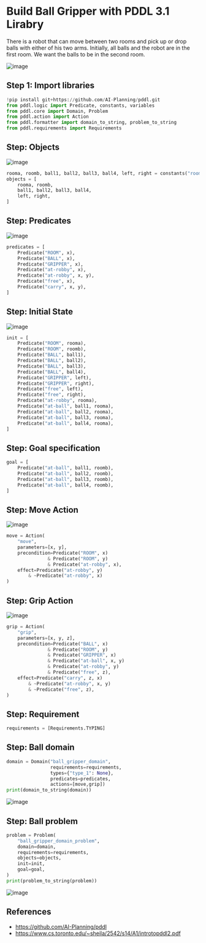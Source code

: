 # Build Ball Gripper with PDDL 3.1 Lirabry

There is a robot that can move between two rooms and pick up or drop balls with either of
his two arms. Initially, all balls and the robot are in the first room. We want the balls to be in
the second room.

![image](https://github.com/hughiephan/DPL/assets/16631121/db79dd5d-ff74-4c28-a222-174f23fd0a50)

## Step 1: Import libraries

```python
!pip install git+https://github.com/AI-Planning/pddl.git
from pddl.logic import Predicate, constants, variables
from pddl.core import Domain, Problem
from pddl.action import Action
from pddl.formatter import domain_to_string, problem_to_string
from pddl.requirements import Requirements
```

## Step: Objects

![image](https://github.com/hughiephan/DPL/assets/16631121/16b95955-88ed-46c8-b79d-ec4903076a50)

```python
rooma, roomb, ball1, ball2, ball3, ball4, left, right = constants("rooma roomb ball1 ball2 ball3 ball4 left right")
objects = [
    rooma, roomb,
    ball1, ball2, ball3, ball4,
    left, right,
]
```

## Step: Predicates

![image](https://github.com/hughiephan/DPL/assets/16631121/af7f54d8-64ef-4d83-a197-4ad1b1db63c5)

```python
predicates = [
    Predicate("ROOM", x),
    Predicate("BALL", x),
    Predicate("GRIPPER", x),
    Predicate("at-robby", x),
    Predicate("at-robby", x, y),
    Predicate("free", x),
    Predicate("carry", x, y),
]
```

## Step: Initial State
![image](https://github.com/hughiephan/DPL/assets/16631121/6fd7aa56-2651-496b-b0bb-0bf24a97865d)

```python
init = [
    Predicate("ROOM", rooma),
    Predicate("ROOM", roomb),
    Predicate("BALL", ball1),
    Predicate("BALL", ball2),
    Predicate("BALL", ball3),
    Predicate("BALL", ball4),
    Predicate("GRIPPER", left),
    Predicate("GRIPPER", right),
    Predicate("free", left),
    Predicate("free", right),
    Predicate("at-robby", rooma),
    Predicate("at-ball", ball1, rooma),
    Predicate("at-ball", ball2, rooma),
    Predicate("at-ball", ball3, rooma),
    Predicate("at-ball", ball4, rooma),
]
```

## Step: Goal specification
```python
goal = [
    Predicate("at-ball", ball1, roomb),
    Predicate("at-ball", ball2, roomb),
    Predicate("at-ball", ball3, roomb),
    Predicate("at-ball", ball4, roomb),
]
```

## Step: Move Action

![image](https://github.com/hughiephan/DPL/assets/16631121/dffa40b4-e037-4d69-bf48-098c3567b11e)

```python
move = Action(
    "move",
    parameters=[x, y],
    precondition=Predicate("ROOM", x) 
               & Predicate("ROOM", y) 
               & Predicate("at-robby", x),
    effect=Predicate("at-robby", y) 
        & ~Predicate("at-robby", x)
)
```

## Step: Grip Action
![image](https://github.com/hughiephan/DPL/assets/16631121/ed7adf6b-a649-472b-b444-87ec3246731f)

```python
grip = Action(
    "grip",
    parameters=[x, y, z],
    precondition=Predicate("BALL", x) 
               & Predicate("ROOM", y) 
               & Predicate("GRIPPER", x)
               & Predicate("at-ball", x, y)
               & Predicate("at-robby", y)
               & Predicate("free", z),
    effect=Predicate("carry", z, x) 
        & ~Predicate("at-robby", x, y)
        & ~Predicate("free", z),
)
```

## Step: Requirement
```python
requirements = [Requirements.TYPING]
```

## Step: Ball domain
```python
domain = Domain("ball_gripper_domain",
                requirements=requirements,
                types={"type_1": None},
                predicates=predicates,
                actions=[move,grip])
print(domain_to_string(domain))
```

![image](https://github.com/hughiephan/DPL/assets/16631121/723ca674-28c7-4609-bedc-97001bcaeb2d)

## Step: Ball problem
```python
problem = Problem(
    "ball_gripper_domain_problem",
    domain=domain,
    requirements=requirements,
    objects=objects,
    init=init,
    goal=goal,
)
print(problem_to_string(problem))
```

![image](https://github.com/hughiephan/DPL/assets/16631121/c37e1ef5-6f92-4820-8665-95e62e00bd0d)

## References
- https://github.com/AI-Planning/pddl
- https://www.cs.toronto.edu/~sheila/2542/s14/A1/introtopddl2.pdf
